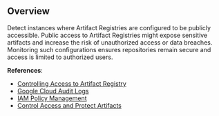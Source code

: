 ## Overview

Detect instances where Artifact Registries are configured to be publicly accessible. Public access to Artifact Registries might expose sensitive artifacts and increase the risk of unauthorized access or data breaches. Monitoring such configurations ensures repositories remain secure and access is limited to authorized users.

**References**:
- [Controlling Access to Artifact Registry](https://cloud.google.com/artifact-registry/docs/access-control)
- [Google Cloud Audit Logs](https://cloud.google.com/logging/docs/audit)
- [IAM Policy Management](https://cloud.google.com/iam/docs/policies)
- [Control Access and Protect Artifacts](https://cloud.google.com/artifact-registry/docs/protect-artifacts)